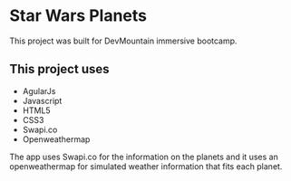 # Star Wars Planets
This project was built for DevMountain immersive bootcamp. 
 
## This project uses 

  * AgularJs 
  * Javascript 
  * HTML5
  * CSS3
  * Swapi.co
  * Openweathermap

The app uses Swapi.co for the information on the planets and it uses an openweathermap for simulated weather information that fits each planet.  
